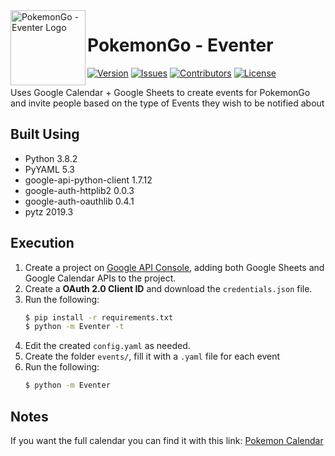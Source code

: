 <img src="https://raw.githubusercontent.com/Macro303/PokemonGo-Eventer/master/logo.png" align="left" width="120" height="120" alt="PokemonGo - Eventer Logo">

# PokemonGo - Eventer
[![Version](https://img.shields.io/github/tag-pre/Macro303/PokemonGo-Eventer.svg?label=version&style=flat-square)](https://github.com/Macro303/PokemonGo-Eventer/releases)
[![Issues](https://img.shields.io/github/issues/Macro303/PokemonGo-Eventer.svg?style=flat-square)](https://github.com/Macro303/PokemonGo-Eventer/issues)
[![Contributors](https://img.shields.io/github/contributors/Macro303/PokemonGo-Eventer.svg?style=flat-square)](https://github.com/Macro303/PokemonGo-Eventer/graphs/contributors)
[![License](https://img.shields.io/github/license/Macro303/PokemonGo-Eventer.svg?style=flat-square)](https://opensource.org/licenses/MIT)

Uses Google Calendar + Google Sheets to create events for PokemonGo and invite people based on the type of Events they wish to be notified about

## Built Using
 - Python 3.8.2
 - PyYAML 5.3
 - google-api-python-client 1.7.12
 - google-auth-httplib2 0.0.3
 - google-auth-oauthlib 0.4.1
 - pytz 2019.3

## Execution
1. Create a project on [Google API Console](https://console.developers.google.com/apis/dashboard), adding both Google Sheets and Google Calendar APIs to the project.
2. Create a **OAuth 2.0 Client ID** and download the `credentials.json` file.
3. Run the following:
    ```bash
    $ pip install -r requirements.txt
    $ python -m Eventer -t
    ```
4. Edit the created `config.yaml` as needed.
5. Create the folder `events/`, fill it with a `.yaml` file for each event
6. Run the following:
    ```bash
   $ python -m Eventer
    ```

## Notes
If you want the full calendar you can find it with this link: [Pokemon Calendar](https://calendar.google.com/calendar?cid=MDZqaTEyY2tkZmVtbmFtNjJpb2MwbTZvbDRAZ3JvdXAuY2FsZW5kYXIuZ29vZ2xlLmNvbQ)